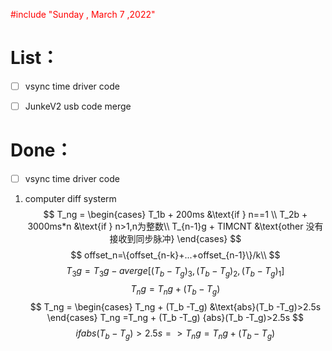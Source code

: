 <font color='red'> #include "Sunday , March 7 ,2022"  </font>

# List：
- [ ] vsync time driver code
- [ ] JunkeV2 usb code merge 



# Done：
- [ ] vsync time driver code
1. computer diff  systerm 
$$
T_ng = \begin{cases}
   T_1b + 200ms &\text{if } n==1 \\
   T_2b + 3000ms*n &\text{if }  n>1,n为整数\\
   T_{n-1}g + TIMCNT &\text{other 没有接收到同步脉冲} 
\end{cases}
$$
$$
offset_n=\{offset_{n-k}+...+offset_{n-1}\}/k\\
$$
$$
T_3g =  T_3g - averge[(T_b -T_g)_{3},(T_b -T_g)_{2},(T_b -T_g)_{1}]
$$
$$
T_ng =  T_ng + (T_b -T_g)
$$
$$
T_ng = \begin{cases}
    T_ng + (T_b -T_g) &\text{abs}(T_b -T_g)>2.5s
\end{cases}
T_ng =T_ng + (T_b -T_g) {abs}(T_b -T_g)>2.5s
$$
$$
 {  if abs}(T_b -T_g)>2.5s =>  T_ng =T_ng + (T_b -T_g)
$$